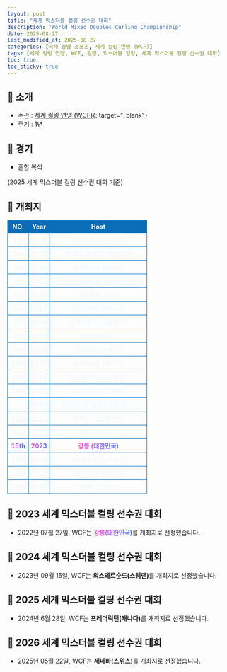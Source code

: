 ```yaml
---
layout: post
title: "세계 믹스더블 컬링 선수권 대회"
description: "World Mixed Doubles Curling Championship"
date: 2025-08-27
last_modified_at: 2025-08-27
categories: [국제 종별 스포츠, 세계 컬링 연맹 (WCF)]
tags: [세계 컬링 연맹, WCF, 컬링, 믹스더블 컬링, 세계 믹스더블 컬링 선수권 대회]
toc: true
toc_sticky: true
---
```

<style>
    /* 테이블 서식 */
    table {
        width: 100%;
        border-collapse: collapse;
        font-size: 14px;
        color: #f0f6fc;
      }
      th, td {
        border: 1px solid #0B6DB7;
        padding: 5px;
        text-align: center;
        font-weight: normal;
      }
</style>
## 📜 소개
* 주관 : [세계 컬링 연맹 (WCF)](https://worldcurling.org/){: target="_blank"}
* 주기 : 1년

## 📜 경기
* 혼합 복식

(2025 세계 믹스더블 컬링 선수권 대회 기준)

## 📜 개최지
<html>

<head>
    <meta charset="UTF-8">
</head>

<body>
    <table>
        <tr style="background: #0B6DB7;">
            <th style="width: 15%; font-weight: bold;">NO.</th>
            <th style="width: 15%; font-weight: bold;">Year</th>
            <th style="width: 70%; font-weight: bold;">Host</th>
        </tr>
        <tr>
            <th>1st</th>
            <th>2008</th>
            <th>비에루매키 (핀란드)</th>
        </tr>
        <tr>
            <th>2nd</th>
            <th>2009</th>
            <th>코르티나담페초 (이탈리아)</th>
        </tr>
        <tr>
            <th>3rd</th>
            <th>2010</th>
            <th>첼랴빈스크 (러시아)</th>
        </tr>
        <tr>
            <th>4th</th>
            <th>2011</th>
            <th>세인트폴 (미국)</th>
        </tr>
        <tr>
            <th>5th</th>
            <th>2012</th>
            <th>에르주룸 (터키)</th>
        </tr>
        <tr>
            <th>6th</th>
            <th>2013</th>
            <th>프레더릭턴 (캐나다)</th>
        </tr>
        <tr>
            <th>7th</th>
            <th>2014</th>
            <th>덤프리스 (스코틀랜드)</th>
        </tr>
        <tr>
            <th>8th</th>
            <th>2015</th>
            <th>소치 (러시아)</th>
        </tr>
        <tr>
            <th>9th</th>
            <th>2016</th>
            <th>칼스타드 (스웨덴)</th>
        </tr>
        <tr>
            <th>10th</th>
            <th>2017</th>
            <th>레스브리지 (캐나다)</th>
        </tr>
        <tr>
            <th>11th</th>
            <th>2018</th>
            <th>외스테르순드 (스웨덴)</th>
        </tr>
        <tr>
            <th>12th</th>
            <th>2019</th>
            <th>스타방에르 (노르웨이)</th>
        </tr>
        <tr>
            <th>.</th>
            <th>2020</th>
            <th>〈코로나19 범유행으로 취소〉</th>
        </tr>
        <tr>
            <th>13th</th>
            <th>2021</th>
            <th>애버딘 (스코틀랜드)</th>
        </tr>
        <tr>
            <th>14th</th>
            <th>2022</th>
            <th>제네바 (스위스)</th>
        </tr>
        <tr>
            <th><span style="background: text linear-gradient(to right, #FF43A8, #BE5DFA, #776CFF, #4172F2); font-weight: bold; -webkit-background-clip: text; -webkit-text-fill-color: transparent;">15th</span></th>
            <th><span style="background: text linear-gradient(to right, #FF43A8, #BE5DFA, #776CFF, #4172F2); font-weight: bold; -webkit-background-clip: text; -webkit-text-fill-color: transparent;">2023</span></th>
            <th><span style="background: text linear-gradient(to right, #FF43A8, #BE5DFA, #776CFF, #4172F2); font-weight: bold; -webkit-background-clip: text; -webkit-text-fill-color: transparent;">강릉 (대한민국)</span></th>
        </tr>
        <tr>
            <th>16th</th>
            <th>2024</th>
            <th>외스테르순드 (스웨덴)</th>
        </tr>
        <tr>
            <th>17th</th>
            <th>2025</th>
            <th>프레더릭턴 (캐나다)</th>
        </tr>
        <tr>
            <th>18th</th>
            <th>2026</th>
            <th>제네바 (스위스)</th>
        </tr>
    </table>
</body>

</html>

## 📜 2023 세계 믹스더블 컬링 선수권 대회
* 2022년 07월 27일, WCF는 <span style="background: text linear-gradient(to right, #FF43A8, #BE5DFA, #776CFF, #4172F2); font-weight: bold; -webkit-background-clip: text; -webkit-text-fill-color: transparent;">강릉(대한민국)</span>를 개최지로 선정했습니다.

## 📜 2024 세계 믹스더블 컬링 선수권 대회
* 2023년 09월 15일, WCF는 <span style="font-weight: bold;">외스테르순드(스웨덴)</span>를 개최지로 선정했습니다.

## 📜 2025 세계 믹스더블 컬링 선수권 대회
* 2024년 6월 28일, WCF는 <span style="font-weight: bold;">프레더릭턴(캐나다)</span>를 개최지로 선정했습니다.

## 📜 2026 세계 믹스더블 컬링 선수권 대회
* 2025년 05월 22일, WCF는 <span style="font-weight: bold;">제네바(스위스)</span>를 개최지로 선정했습니다.
